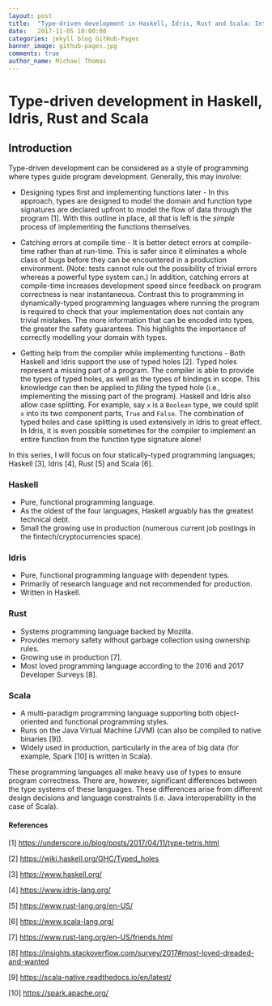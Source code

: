 ```yaml
---
layout: post
title:  "Type-driven development in Haskell, Idris, Rust and Scala: Introduction"
date:   2017-11-05 10:00:00
categories: jekyll blog GitHub-Pages
banner_image: github-pages.jpg
comments: true
author_name: Michael Thomas
---
```


# Type-driven development in Haskell, Idris, Rust and Scala

## Introduction

Type-driven development can be considered as a style of programming where types guide program development. Generally, this may involve:

* Designing types first and implementing functions later - In this approach, types are designed to model the domain and function type signatures are declared upfront to model the flow of data through the program [1]. With this outline in place, all that is left is the *simple* process of implementing the functions themselves.

* Catching errors at compile time - It is better detect errors at compile-time rather than at run-time. This is safer since it eliminates a whole class of bugs before they can be encountered in a production environment. (Note: tests cannot rule out the possibility of trivial errors whereas a powerful type system can.) In addition, catching errors at compile-time increases development speed since feedback on program correctness is near instantaneous. Contrast this to programming in dynamically-typed programming languages where running the program is required to check that your implementation does not contain any trivial mistakes. The more information that can be encoded into types, the greater the safety guarantees. This highlights the importance of correctly modelling your domain with types.

* Getting help from the compiler while implementing functions - Both Haskell and Idris support the use of typed holes [2]. Typed holes represent a missing part of a program. The compiler is able to provide the types of typed holes, as well as the types of bindings in scope. This knowledge can then be applied to *filling* the typed hole (i.e., implementing the missing part of the program). Haskell and Idris also allow case splitting. For example, say `x` is a `Boolean` type, we could split `x` into its two component parts, `True` and `False`. The combination of typed holes and case splitting is used extensively in Idris to great effect. In Idris, it is even possible sometimes for the compiler to implement an entire function from the function type signature alone!

In this series, I will focus on four statically-typed programming languages; Haskell [3], Idris [4], Rust [5] and Scala [6].

### Haskell

* Pure, functional programming language.
* As the oldest of the four languages, Haskell arguably has the greatest technical debt.
* Small the growing use in production (numerous current job postings in the fintech/cryptocurrencies space).

### Idris

* Pure, functional programming language with dependent types.
* Primarily of research language and not recommended for production.
* Written in Haskell.

### Rust

* Systems programming language backed by Mozilla.
* Provides memory safety without garbage collection using ownership rules.
* Growing use in production [7].
* Most loved programming language according to the 2016 and 2017 Developer Surveys [8].

### Scala

* A multi-paradigm programming language supporting both object-oriented and functional programming styles.
* Runs on the Java Virtual Machine (JVM) (can also be compiled to native binaries [9]).
* Widely used in production, particularly in the area of big data (for example, Spark [10] is written in Scala).


These programming languages all make heavy use of types to ensure program correctness. There are, however, significant differences between the type systems of these languages. These differences arise from different design decisions and language constraints (i.e. Java interoperability in the case of Scala).

#### References
[1] https://underscore.io/blog/posts/2017/04/11/type-tetris.html

[2] https://wiki.haskell.org/GHC/Typed_holes

[3] https://www.haskell.org/

[4] https://www.idris-lang.org/

[5] https://www.rust-lang.org/en-US/

[6] https://www.scala-lang.org/

[7] https://www.rust-lang.org/en-US/friends.html

[8] https://insights.stackoverflow.com/survey/2017#most-loved-dreaded-and-wanted

[9] https://scala-native.readthedocs.io/en/latest/

[10] https://spark.apache.org/
